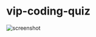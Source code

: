 # vip-coding-quiz
![screenshot](https://github.com/vpasamic/vip-coding-quiz/master/codingpic.JPG?raw=true)
